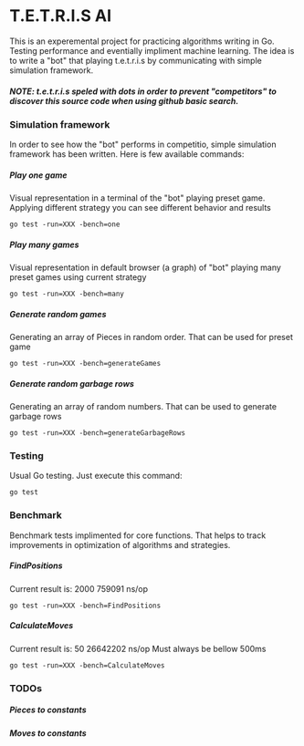 # T.E.T.R.I.S  AI

This is an experemental project for practicing algorithms writing in Go. Testing performance and eventially impliment machine learning. The idea is to write a "bot" that playing t.e.t.r.i.s by communicating with simple simulation framework.

##### NOTE: t.e.t.r.i.s speled with dots in order to prevent "competitors" to discover this source code when using github basic search.

### Simulation framework
In order to see how the "bot" performs in competitio, simple simulation framework has been written. Here is few available commands:

##### Play one game
Visual representation in a terminal of the "bot" playing preset game. Applying different strategy you can see different behavior and results

	go test -run=XXX -bench=one

##### Play many games
Visual representation in default browser (a graph) of "bot" playing many preset games using current strategy

	go test -run=XXX -bench=many

##### Generate random games
Generating an array of Pieces in random order. That can be used for preset game 

	go test -run=XXX -bench=generateGames

##### Generate random garbage rows
Generating an array of random numbers. That can be used to generate garbage rows 

	go test -run=XXX -bench=generateGarbageRows

### Testing
Usual Go testing. Just execute this command:

	go test

### Benchmark
Benchmark tests implimented for core functions. That helps to track improvements in optimization of algorithms and strategies.

##### FindPositions
Current result is: 2000	    759091 ns/op

	go test -run=XXX -bench=FindPositions

##### CalculateMoves
Current result is: 50	  26642202 ns/op  Must always be bellow 500ms

	go test -run=XXX -bench=CalculateMoves

### TODOs
##### Pieces to constants
##### Moves to constants